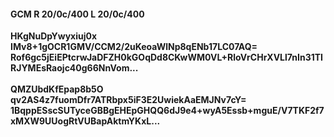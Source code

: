 #### GCM R 20/0c/400 L 20/0c/400
**HKgNuDpYwyxiuj0x**<br/>**IMv8+1gOCR1GMV/CCM2/2uKeoaWlNp8qENb17LC07AQ=**<br/>**Rof6gc5jEiEPtcrwJaDFZH0kGOqDd8CKwWM0VL+RloVrCHrXVLl7nIn31TIRJYMEsRaojc40g66NnVom...**<br/><br/>
**QMZUbdKfEpap8b5O**<br/>**qv2AS4z7fuomDfr7ATRbpx5iF3E2UwiekAaEMJNv7cY=**<br/>**1BqppESscSUTyceGBBgEHEpGHQQ6dJ9e4+wyA5Essb+mguE/V7TKF2f7xMXW9UUogRtVUBapAktmYKxL...**